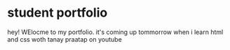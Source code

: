 # student portfolio

hey! WElocme to my portfolio. it's coming up tommorrow when i learn html and css woth tanay praatap on youtube